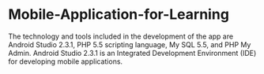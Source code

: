 # Mobile-Application-for-Learning
The technology and tools included in the development of the app are Android Studio 2.3.1, PHP 5.5 scripting language, My SQL 5.5, and PHP My Admin. Android Studio 2.3.1 is an Integrated Development Environment (IDE) for developing mobile applications. 
